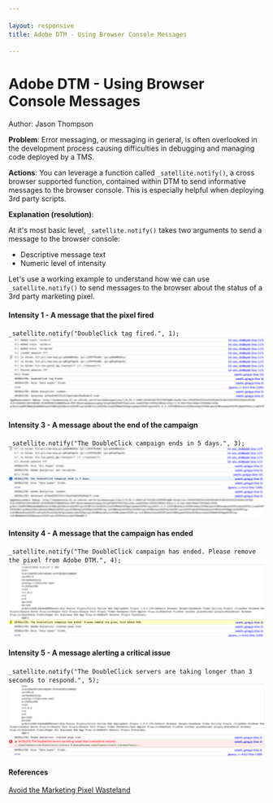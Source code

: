```yaml
---

layout: responsive
title: Adobe DTM - Using Browser Console Messages

---
```

# Adobe DTM - Using Browser Console Messages
Author: Jason Thompson

__Problem__: Error messaging, or messaging in general, is often overlooked in the development process causing difficulties in debugging and managing code deployed by a TMS.

__Actions__: You can leverage a function called `_satellite.notify()`, a cross browser supported function, contained within DTM to send informative messages to the browser console. This is especially helpful when deploying 3rd party scripts. 

__Explanation (resolution)__:

At it's most basic level, `_satellite.notify()` takes two arguments to send a message to the browser console:

- Descriptive message text
- Numeric level of intensity

Let's use a working example to understand how we can use `_satellite.notify()` to send messages to the browser about the status of a 3rd party marketing pixel. 

#### Intensity 1 - A message that the pixel fired
`_satellite.notify("DoubleClick tag fired.", 1);`
![DTM Level 1 Notification](/images/dtm_notify_1.png)

#### Intensity 3 - A message about the end of the campaign
`_satellite.notify("The DoubleClick campaign ends in 5 days.", 3);`
![DTM Level 3 Notification](/images/dtm_notify_3.png)

#### Intensity 4 - A message that the campaign has ended
`_satellite.notify("The DoubleClick campaign has ended. Please remove the pixel from Adobe DTM.", 4);`
![DTM Level 4 Notification](/images/dtm_notify_4.png)

#### Intensity 5 - A message alerting a critical issue
`_satellite.notify("The DoubleClick servers are taking longer than 3 seconds to respond.", 5);`
![DTM Level 5 Notification](/images/dtm_notify_5.png)

#### References
[Avoid the Marketing Pixel Wasteland](http://33sticks.com/avoid-the-marketing-pixel-wasteland/)
